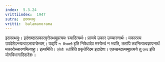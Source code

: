 ```yaml
---
index:  5.3.24
vrittiindex:  1947
sutra:  इदमस्थमुः
vritti:  balamanorama 
---
```


इदमस्थमुः। इदंशब्दात्प्रकारवृत्तेस्थमुप्रत्ययः स्यादित्यर्थः। प्रत्यये उकार उच्चारणार्थः। मकारस्य उपदेशेऽन्त्यत्वाऽभावान्नेत्त्वम्। यद्यपि `न विभक्तौ` इति निषेधादेव मस्येत्त्वं न भवति, ततापि तदनित्यत्वज्ञापनार्थं मकारोच्चारणमित्याहुः। इत्थमिति। `एतेतौ रथो`रिति प्रकृतेरिदम इदादेशः। एतच्छब्दात्थमुप्रत्यये तु `एतद` इति योगविभागादिदादेशः। 

